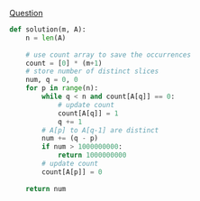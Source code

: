 [Question](https://app.codility.com/programmers/lessons/15-caterpillar_method/count_distinct_slices/)

```python
def solution(m, A):
    n = len(A)
    
    # use count array to save the occurrences
    count = [0] * (m+1)
    # store number of distinct slices
    num, q = 0, 0
    for p in range(n):
        while q < n and count[A[q]] == 0:
            # update count
            count[A[q]] = 1
            q += 1
        # A[p] to A[q-1] are distinct
        num += (q - p)
        if num > 1000000000:
            return 1000000000
        # update count
        count[A[p]] = 0
        
    return num
```
